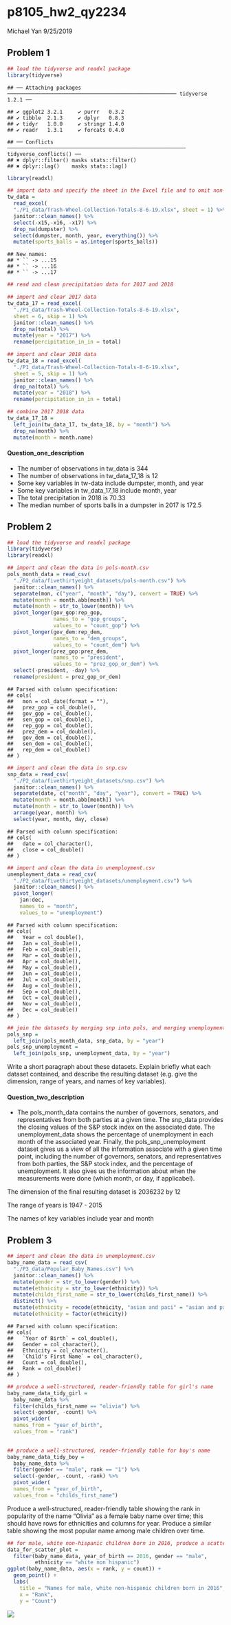 p8105\_hw2\_qy2234
================
Michael Yan
9/25/2019

## Problem 1

``` r
## load the tidyverse and readxl package
library(tidyverse)
```

    ## ── Attaching packages ─────────────────────────────────────────────────────── tidyverse 1.2.1 ──

    ## ✔ ggplot2 3.2.1     ✔ purrr   0.3.2
    ## ✔ tibble  2.1.3     ✔ dplyr   0.8.3
    ## ✔ tidyr   1.0.0     ✔ stringr 1.4.0
    ## ✔ readr   1.3.1     ✔ forcats 0.4.0

    ## ── Conflicts ────────────────────────────────────────────────────────── tidyverse_conflicts() ──
    ## ✖ dplyr::filter() masks stats::filter()
    ## ✖ dplyr::lag()    masks stats::lag()

``` r
library(readxl)

## import data and specify the sheet in the Excel file and to omit non-data entries
tw_data = 
  read_excel(
  "./P1_data/Trash-Wheel-Collection-Totals-8-6-19.xlsx", sheet = 1) %>%
  janitor::clean_names() %>% 
  select(-x15,-x16, -x17) %>% 
  drop_na(dumpster) %>%
  select(dumpster, month, year, everything()) %>% 
  mutate(sports_balls = as.integer(sports_balls))
```

    ## New names:
    ## * `` -> ...15
    ## * `` -> ...16
    ## * `` -> ...17

``` r
## read and clean precipitation data for 2017 and 2018

## import and clear 2017 data
tw_data_17 = read_excel(
  "./P1_data/Trash-Wheel-Collection-Totals-8-6-19.xlsx", 
  sheet = 6, skip = 1) %>%
  janitor::clean_names() %>% 
  drop_na(total) %>% 
  mutate(year = "2017") %>% 
  rename(percipitation_in_in = total)

## import and clear 2018 data
tw_data_18 = read_excel(
  "./P1_data/Trash-Wheel-Collection-Totals-8-6-19.xlsx", 
  sheet = 5, skip = 1) %>%
  janitor::clean_names() %>% 
  drop_na(total) %>% 
  mutate(year = "2018") %>% 
  rename(percipitation_in_in = total)

## combine 2017 2018 data
tw_data_17_18 = 
  left_join(tw_data_17, tw_data_18, by = "month") %>% 
  drop_na(month) %>%
  mutate(month = month.name)
```

#### Question\_one\_description

  - The number of observations in tw\_data is 344
  - The number of observations in tw\_data\_17\_18 is 12
  - Some key variables in tw-data include dumpster, month, and year
  - Some key variables in tw\_data\_17\_18 include month, year
  - The total precipitation in 2018 is 70.33
  - The median number of sports balls in a dumpster in 2017 is 172.5

## Problem 2

``` r
## load the tidyverse and readxl package
library(tidyverse)
library(readxl)

## import and clean the data in pols-month.csv
pols_month_data = read_csv(
  "./P2_data/fivethirtyeight_datasets/pols-month.csv") %>% 
  janitor::clean_names() %>% 
  separate(mon, c("year", "month", "day"), convert = TRUE) %>% 
  mutate(month = month.abb[month]) %>% 
  mutate(month = str_to_lower(month)) %>% 
  pivot_longer(gov_gop:rep_gop, 
               names_to = "gop_groups",
               values_to = "count_gop") %>% 
  pivot_longer(gov_dem:rep_dem, 
               names_to = "dem_groups",
               values_to = "count_dem") %>% 
  pivot_longer(prez_gop:prez_dem, 
               names_to = "president",
               values_to = "prez_gop_or_dem") %>% 
  select(-president, -day) %>% 
  rename(president = prez_gop_or_dem)
```

    ## Parsed with column specification:
    ## cols(
    ##   mon = col_date(format = ""),
    ##   prez_gop = col_double(),
    ##   gov_gop = col_double(),
    ##   sen_gop = col_double(),
    ##   rep_gop = col_double(),
    ##   prez_dem = col_double(),
    ##   gov_dem = col_double(),
    ##   sen_dem = col_double(),
    ##   rep_dem = col_double()
    ## )

``` r
## import and clean the data in snp.csv
snp_data = read_csv(
  "./P2_data/fivethirtyeight_datasets/snp.csv") %>% 
  janitor::clean_names() %>% 
  separate(date, c("month", "day", "year"), convert = TRUE) %>% 
  mutate(month = month.abb[month]) %>% 
  mutate(month = str_to_lower(month)) %>%
  arrange(year, month) %>% 
  select(year, month, day, close)
```

    ## Parsed with column specification:
    ## cols(
    ##   date = col_character(),
    ##   close = col_double()
    ## )

``` r
## import and clean the data in unemployment.csv
unemployment_data = read_csv(
  "./P2_data/fivethirtyeight_datasets/unemployment.csv") %>%
  janitor::clean_names() %>% 
  pivot_longer(
    jan:dec,
    names_to = "month", 
    values_to = "unemployment") 
```

    ## Parsed with column specification:
    ## cols(
    ##   Year = col_double(),
    ##   Jan = col_double(),
    ##   Feb = col_double(),
    ##   Mar = col_double(),
    ##   Apr = col_double(),
    ##   May = col_double(),
    ##   Jun = col_double(),
    ##   Jul = col_double(),
    ##   Aug = col_double(),
    ##   Sep = col_double(),
    ##   Oct = col_double(),
    ##   Nov = col_double(),
    ##   Dec = col_double()
    ## )

``` r
## join the datasets by merging snp into pols, and merging unemployment into the result
pols_snp = 
  left_join(pols_month_data, snp_data, by = "year")
pols_snp_unemployment = 
  left_join(pols_snp, unemployment_data, by = "year")
```

Write a short paragraph about these datasets. Explain briefly what each
dataset contained, and describe the resulting dataset (e.g. give the
dimension, range of years, and names of key variables).

#### Question\_two\_description

  - The pols\_month\_data contains the number of governors, senators,
    and representatives from both parties at a given time. The snp\_data
    provides the closing values of the S\&P stock index on the
    associated date. The unemployment\_data shows the percentage of
    unemployment in each month of the associated year. Finally, the
    pols\_snp\_unemployment dataset gives us a view of all the
    information associate with a given time point, including the number
    of governors, senators, and representatives from both parties, the
    S\&P stock index, and the percentage of unemployment. It also gives
    us the information about when the measurements were done (which
    month, or day, if applicabel).

The dimension of the final resulting dataset is 2036232 by 12

The range of years is 1947 - 2015

The names of key variables include year and month

## Problem 3

``` r
## import and clean the data in unemployment.csv
baby_name_data = read_csv(
  "./P3_data/Popular_Baby_Names.csv") %>%
  janitor::clean_names() %>% 
  mutate(gender = str_to_lower(gender)) %>% 
  mutate(ethnicity = str_to_lower(ethnicity)) %>% 
  mutate(childs_first_name = str_to_lower(childs_first_name)) %>% 
  distinct() %>% 
  mutate(ethnicity = recode(ethnicity, "asian and paci" = "asian and pacific islander")) %>%   mutate(ethnicity = recode(ethnicity, "black non hisp" = "black non hispanic")) %>%           mutate(ethnicity = recode(ethnicity, "white non hisp" = "white non hispanic")) %>% 
  mutate(ethnicity = factor(ethnicity))
```

    ## Parsed with column specification:
    ## cols(
    ##   `Year of Birth` = col_double(),
    ##   Gender = col_character(),
    ##   Ethnicity = col_character(),
    ##   `Child's First Name` = col_character(),
    ##   Count = col_double(),
    ##   Rank = col_double()
    ## )

``` r
## produce a well-structured, reader-friendly table for girl's name
baby_name_data_tidy_girl = 
  baby_name_data %>% 
  filter(childs_first_name == "olivia") %>% 
  select(-gender, -count) %>% 
  pivot_wider(
  names_from = "year_of_birth", 
  values_from = "rank") 
   

## produce a well-structured, reader-friendly table for boy's name
baby_name_data_tidy_boy = 
  baby_name_data %>% 
  filter(gender == "male", rank == "1") %>% 
  select(-gender, -count, -rank) %>% 
  pivot_wider(
  names_from = "year_of_birth", 
  values_from = "childs_first_name")
```

Produce a well-structured, reader-friendly table showing the rank in
popularity of the name “Olivia” as a female baby name over time; this
should have rows for ethnicities and columns for year. Produce a similar
table showing the most popular name among male children over
time.

``` r
## for male, white non-hispanic children born in 2016, produce a scatter plot
data_for_scatter_plot = 
  filter(baby_name_data, year_of_birth == 2016, gender == "male", 
         ethnicity == "white non hispanic")
ggplot(baby_name_data, aes(x = rank, y = count)) + 
  geom_point() + 
  labs(
    title = "Names for male, white non-hispanic children born in 2016",
    x = "Rank",
    y = "Count")
```

![](p8105_hw2_qy2234_files/figure-gfm/Question_three_part_three-1.png)<!-- -->
